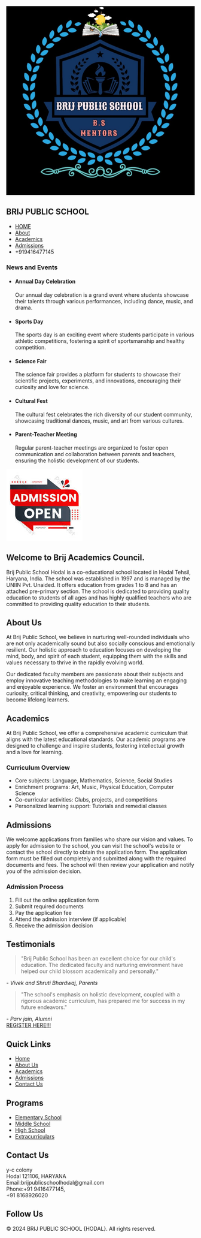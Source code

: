 <!DOCTYPE html>
<html>
<head>
  <meta charset="utf-8">
  <meta name="viewport" content="width=device-width, initial-scale=1.0">
  <title>BRIJ PUBLIC SCHOOL</title>
  <link rel="preconnect" href="https://fonts.googleapis.com">
  <link rel="preconnect" href="https://fonts.gstatic.com" crossorigin>
  <link href="https://fonts.googleapis.com/css2?family=Poppins:wght@400;600;700&display=swap" rel="stylesheet">
  <link rel="stylesheet" href="https://cdnjs.cloudflare.com/ajax/libs/font-awesome/5.15.3/css/all.min.css">
  <link href="style.css" rel="stylesheet" type="text/css" />
</head>
<body>
  <div class="header">
    <div>
      <img src="bps.jpg" alt="School Logo" class="logo">
    </div>
    <div class="NAME"><h2>BRIJ PUBLIC SCHOOL</h2></div>
    <ul class="nav">
      <li><a href="https://www.icbse.com/schools/brij-public-school-hodal-3pv9q">HOME</a></li>
      <li><a href="https://www.justdial.com/Palwal/Brij-Public-School-YC-Mohalla-Hodal-Rural-Hodal/9999P1275-1275-190419124838-K4U2_BZDET">About</a></li>
      <li><a href="https://schools.org.in/palwal/06211705026/brij-public-school-hodal.html">Academics</a></li>
      <li><a href="https://vidhyant.com/schools/1113259/Brij-Public-School-Hodal">Admissions</a></li>
      <li>+919416477145</li>
    </ul>
  </div>
  <div class="main">
    <div class="sidebar">
      <h3>News and Events</h3>
      <ul>
        <li>
          <h4>Annual Day Celebration</h4>
          <p>Our annual day celebration is a grand event where students showcase their talents through various performances, including dance, music, and drama.</p>
        </li>
        <li>
          <h4>Sports Day</h4>
          <p>The sports day is an exciting event where students participate in various athletic competitions, fostering a spirit of sportsmanship and healthy competition.</p>
        </li>
        <li>
          <h4>Science Fair</h4>
          <p>The science fair provides a platform for students to showcase their scientific projects, experiments, and innovations, encouraging their curiosity and love for science.</p>
        </li>
        <li>
          <h4>Cultural Fest</h4>
          <p>The cultural fest celebrates the rich diversity of our student community, showcasing traditional dances, music, and art from various cultures.</p>
        </li>
        <li>
          <h4>Parent-Teacher Meeting</h4>
          <p>Regular parent-teacher meetings are organized to foster open communication and collaboration between parents and teachers, ensuring the holistic development of our students.</p>
        </li>
      </ul>
      <div class="ad">
        <a href="https://vidhyant.com/schools/1113259/Brij-Public-School-Hodal"><img src="ad.jpg" alt="Admition" class="logo"></a>
      </div>
    </div>
    <div class="content">
      <div id="home">
        <h2>Welcome to Brij Academics Council.</h2>
        <p>Brij Public School Hodal is a co-educational school located in Hodal Tehsil, Haryana, India. The school was established in 1997 and is managed by the UNIIN Pvt. Unaided. It offers education from grades 1 to 8 and has an attached pre-primary section. The school is dedicated to providing quality education to students of all ages and has highly qualified teachers who are committed to providing quality education to their students.</p>
      </div>
      <div id="about">
        <h2>About Us</h2>
        <p>At Brij Public School, we believe in nurturing well-rounded individuals who are not only academically sound but also socially conscious and emotionally resilient. Our holistic approach to education focuses on developing the mind, body, and spirit of each student, equipping them with the skills and values necessary to thrive in the rapidly evolving world.</p>
        <p>Our dedicated faculty members are passionate about their subjects and employ innovative teaching methodologies to make learning an engaging and enjoyable experience. We foster an environment that encourages curiosity, critical thinking, and creativity, empowering our students to become lifelong learners.</p>
      </div>
      <div id="academics">
        <h2>Academics</h2>
        <p>At Brij Public School, we offer a comprehensive academic curriculum that aligns with the latest educational standards. Our academic programs are designed to challenge and inspire students, fostering intellectual growth and a love for learning.</p>
        <h3>Curriculum Overview</h3>
        <ul>
          <li>Core subjects: Language, Mathematics, Science, Social Studies</li>
          <li>Enrichment programs: Art, Music, Physical Education, Computer Science</li>
          <li>Co-curricular activities: Clubs, projects, and competitions</li>
          <li>Personalized learning support: Tutorials and remedial classes</li>
        </ul>
      </div>
      <div id="admissions">
        <h2>Admissions</h2>
        <p>We welcome applications from families who share our vision and values. To apply for admission to the school, you can visit the school's website or contact the school directly to obtain the application form. The application form must be filled out completely and submitted along with the required documents and fees. The school will then review your application and notify you of the admission decision.</p>
        <h3>Admission Process</h3>
        <ol>
          <li>Fill out the online application form</li>
          <li>Submit required documents</li>
          <li>Pay the application fee</li>
          <li>Attend the admission interview (if applicable)</li>
          <li>Receive the admission decision</li>
        </ol>
      </div>
      <div id="testimonials">
        <h2>Testimonials</h2>
        <div class="testimonial">
          <blockquote>"Brij Public School has been an excellent choice for our child's education. The dedicated faculty and nurturing environment have helped our child blossom academically and personally."</blockquote>
          <cite>- Vivek and Shruti Bhardwaj, Parents</cite>
        </div>
        <div class="testimonial">
          <blockquote>"The school's emphasis on holistic development, coupled with a rigorous academic curriculum, has prepared me for success in my future endeavors."</blockquote>
          <cite>- Parv jain, Alumni</cite>
        </div>
      </div>
    </div>
  </div>
  <footer>
    <div class="footer2">
      <a href="form.html">REGISTER HERE!!!</a>
    </div>
    <div class="footer-content">
      <div class="footer-section">
        <h2>Quick Links</h2>
        <ul>
          <li><a href="#home">Home</a></li>
          <li><a href="#about">About Us</a></li>
          <li><a href="#academics">Academics</a></li>
          <li><a href="#admissions">Admissions</a></li>
          <li><a href="#contact">Contact Us</a></li>
        </ul>
      </div>
      <div class="footer-section">
        <h2>Programs</h2>
        <ul>
          <li><a href="#">Elementary School</a></li>
          <li><a href="#">Middle School</a></li>
          <li><a href="#">High School</a></li>
          <li><a href="#">Extracurriculars</a></li>
        </ul>
      </div>
      <div class="footer-section" id="contact">
        <h2>Contact Us</h2>
        <p>y-c colony<br>Hodal 121106, HARYANA<br>Email:brijpublicschoolhodal@gmail.com <br>Phone:+91 9416477145,<br>+91 8168926020</p>
      </div>
      <div class="footer-section">
        <h2>Follow Us</h2>
        <div class="social-icons">
          <a href="#" target="_blank"><i class="fab fa-facebook-f"></i></a>
          <a href="#" target="_blank"><i class="fab fa-twitter"></i></a>
          <a href="#" target="_blank"><i class="fab fa-instagram"></i></a>
        </div>
      </div>
    </div>
    <p>&copy; 2024 BRIJ PUBLIC SCHOOL {HODAL}. All rights reserved.</p>
  </footer>
</body>
</html>
